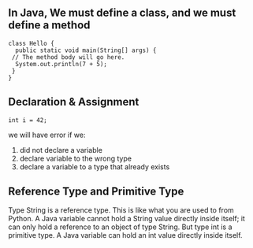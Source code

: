 ## In Java, We must define a class, and we must define a method
```
class Hello { 
  public static void main(String[] args) {
 // The method body will go here.
  System.out.println(7 + 5);
 }
}
```

## Declaration & Assignment
`int i = 42;`

we will have error if we:
1. did not declare a variable
2. declare variable to the wrong type
3. declare a variable to a type that already exists


## Reference Type and Primitive Type

Type String is a reference type. This is like what you are used to from Python. A Java variable cannot hold a String value directly inside itself; it can only hold a reference to an object of type String. But type int is a primitive type. 
A Java variable can hold an int value directly inside itself.
